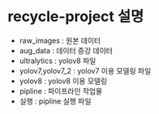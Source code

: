 # recycle-project 설명
- raw_images : 원본 데이터
- aug_data : 데이터 증강 데이터
- ultralytics : yolov8 파일
- yolov7,yolov7_2 : yolov7 이용 모델링 파일
- yolov8 : yolov8 이용 모델링 
- pipline : 파이프라인 작업물
- 실행 : pipline 실행 파일